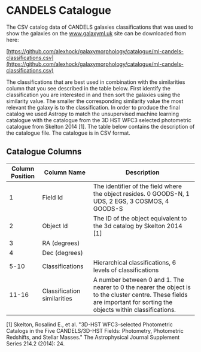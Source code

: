 # CANDELS Catalogue

The CSV catalog data of CANDELS galaxies classifications that was used to show the galaxies on the www.galaxyml.uk site can be downloaded from here: 

[https://github.com/alexhock/galaxymorphology/catalogue/ml-candels-classifications.csv](https://github.com/alexhock/galaxymorphology/catalogue/ml-candels-classifications.csv)

The classifications that are best used in combination with the similarities column that you see described in the table below. First identify the classification you are interested in and then sort the galaxies using the similarity value. The smaller the corresponding similarity value the most relevant the galaxy is to the classification. In order to produce the final catalog we used Astropy to match the unsupervised machine learning catalogue with the catalogue from the 3D HST WFC3 selected photometric catalogue from Skelton 2014 [1]. The table below contains the description of the catalogue file. The catalogue is in CSV format. 

## Catalogue Columns

<table>
    <thead>
      <tr>
        <th>Column Position</th>
        <th>Column Name</th>
        <th>Description</th>
      </tr>
    </thead>
    <tbody>
      <tr>
        <td>1</td>
        <td>Field Id</td>
        <td>The identifier of the field where the object resides. 0 GOODS-N, 1 UDS, 2 EGS, 3 COSMOS, 4 GOODS-S</td>
      </tr>
      <tr>
        <td>2</td>
        <td>Object Id</td>
        <td>The ID of the object equivalent to the 3d catalog by Skelton 2014 [1]</td>
      </tr>
      <tr>
        <td>3</td>
        <td>RA (degrees)</td>
        <td></td>
      </tr>
      <tr>
        <td>4</td>
        <td>Dec (degrees)</td>
        <td></td>
      </tr>
      <tr>
        <td>5-10</td>
        <td>Classifications</td>
        <td>Hierarchical classifications, 6 levels of classifications</td>
      </tr>
      <tr>
        <td>11-16</td>
        <td>Classification similarities</td>
        <td>A number between 0 and 1. The nearer to 0 the nearer the object is to the cluster centre. These fields are important for sorting the objects within classifications.</td>
      </tr>
    </tbody>
</table>


[1] Skelton, Rosalind E., et al. "3D-HST WFC3-selected Photometric Catalogs in the Five CANDELS/3D-HST Fields: Photometry, Photometric Redshifts, and Stellar Masses." The Astrophysical Journal Supplement Series 214.2 (2014): 24.
